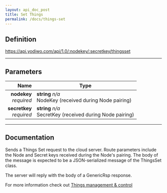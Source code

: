 ```yaml
---
layout: api_doc_post
title: Set Things
permalink: /docs/things-set
---
```


## Definition
https://api.yodiwo.com/api/1.0/:nodekey/:secretkey/thingsset

- - - -

## Parameters

| Name | Type |
| -----: | ----- |
| **nodekey** <br/> *required* | **string** *n/a* <br/> NodeKey (received during Node pairing) |
| **secretkey** <br/> *required* | **string** *n/a* <br/> SecretKey (received during Node pairing) |

- - - -

## Documentation
Sends a Things Set request to the cloud server. Route parameters include the Node and Secret keys received during the Node's pairing. The body of the message is expected to be a JSON-serialized message of the ThingsSet class.

The server will reply with the body of a GenericRsp response.

For more information check out [Things management & control](/doc/docs/things-mgmt-ctrl)